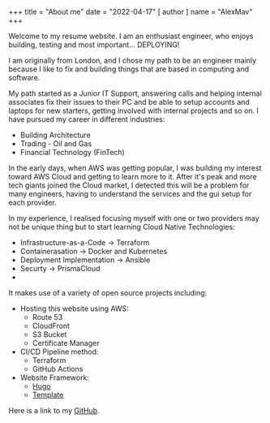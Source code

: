 +++
title = "About me"
date = "2022-04-17"
[ author ]
  name = "AlexMav"
+++

Welcome to my resume website. I am an enthusiast engineer, who enjoys building, testing and most important... DEPLOYING! 

I am originally from London, and I chose my path to be an engineer mainly because I like to fix and building things that are based in computing and software. 

My path started as a Junior IT Support, answering calls and helping internal associates fix their issues to their PC and be able to setup accounts and laptops for new starters, getting involved with internal projects and so on. 
I have pursued my career in different industries: 
* Building Architecture
* Trading - Oil and Gas
* Financial Technology (FinTech)

In the early days, when AWS was getting popular, I was building my interest toward AWS Cloud and getting to learn more to it. After it's peak and more tech giants joined the Cloud market, I detected this will be a problem for many engineers, having to understand the services and the gui setup for each provider. 

In my experience, I realised focusing myself with one or two providers may not be unique thing but to start learning Cloud Native Technologies: 
* Infrastructure-as-a-Code -> Terraform
* Containerasation -> Docker and Kubernetes
* Deployment Implementation -> Ansible
* Securty -> PrismaCloud
* 

It makes use of a variety of open source projects including:

* Hosting this website using AWS:
    * Route 53
    * CloudFront
    * S3 Bucket
    * Certificate Manager
* CI/CD Pipeline method: 
    * Terraform
    * GitHub Actions
* Website Framework:
    * [Hugo](https://gohugo.io)
    * [Template](https://themes.gohugo.io/themes/hugo-theme-hello-friend-ng/#how-to-edit-the-theme)

Here is a link to my [GitHub](https://github.com/amavrogiannis).


